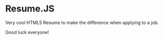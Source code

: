 Resume.JS
=========

Very cool HTML5 Resume to make the difference when applying to a job. 

Good luck everyone!